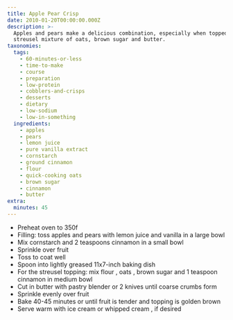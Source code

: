 ```yaml
---
title: Apple Pear Crisp
date: 2010-01-20T00:00:00.000Z
description: >-
  Apples and pears make a delicious combination, especially when topped with a
  streusel mixture of oats, brown sugar and butter.
taxonomies:
  tags:
    - 60-minutes-or-less
    - time-to-make
    - course
    - preparation
    - low-protein
    - cobblers-and-crisps
    - desserts
    - dietary
    - low-sodium
    - low-in-something
  ingredients:
    - apples
    - pears
    - lemon juice
    - pure vanilla extract
    - cornstarch
    - ground cinnamon
    - flour
    - quick-cooking oats
    - brown sugar
    - cinnamon
    - butter
extra:
  minutes: 45
---
```

 - Preheat oven to 350f
 - Filling: toss apples and pears with lemon juice and vanilla in a large bowl
 - Mix cornstarch and 2 teaspoons cinnamon in a small bowl
 - Sprinkle over fruit
 - Toss to coat well
 - Spoon into lightly greased 11x7-inch baking dish
 - For the streusel topping: mix flour , oats , brown sugar and 1 teaspoon cinnamon in medium bowl
 - Cut in butter with pastry blender or 2 knives until coarse crumbs form
 - Sprinkle evenly over fruit
 - Bake 40-45 minutes or until fruit is tender and topping is golden brown
 - Serve warm with ice cream or whipped cream , if desired
